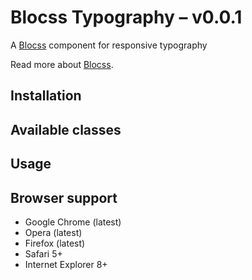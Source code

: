 # Blocss Typography – v0.0.1

A [Blocss](https://github.com/Blocss/blocss/) component for responsive typography

Read more about [Blocss](https://blocss.github.io/blocss).

## Installation

## Available classes

## Usage

## Browser support

* Google Chrome (latest)
* Opera (latest)
* Firefox (latest)
* Safari 5+
* Internet Explorer 8+